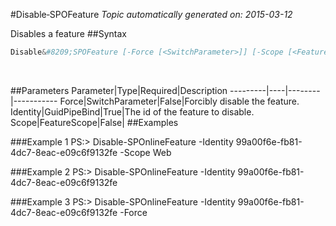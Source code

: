 #Disable&#8209;SPOFeature
*Topic automatically generated on: 2015-03-12*

Disables a feature
##Syntax
```powershell
Disable&#8209;SPOFeature [-Force [<SwitchParameter>]] [-Scope [<FeatureScope>]] -Identity [<GuidPipeBind>]
```
&nbsp;

##Parameters
Parameter|Type|Required|Description
---------|----|--------|-----------
Force|SwitchParameter|False|Forcibly disable the feature.
Identity|GuidPipeBind|True|The id of the feature to disable.
Scope|FeatureScope|False|
##Examples

###Example 1
    PS:> Disable-SPOnlineFeature -Identity 99a00f6e-fb81-4dc7-8eac-e09c6f9132fe -Scope Web


###Example 2
    PS:> Disable-SPOnlineFeature -Identity 99a00f6e-fb81-4dc7-8eac-e09c6f9132fe


###Example 3
    PS:> Disable-SPOnlineFeature -Identity 99a00f6e-fb81-4dc7-8eac-e09c6f9132fe -Force

